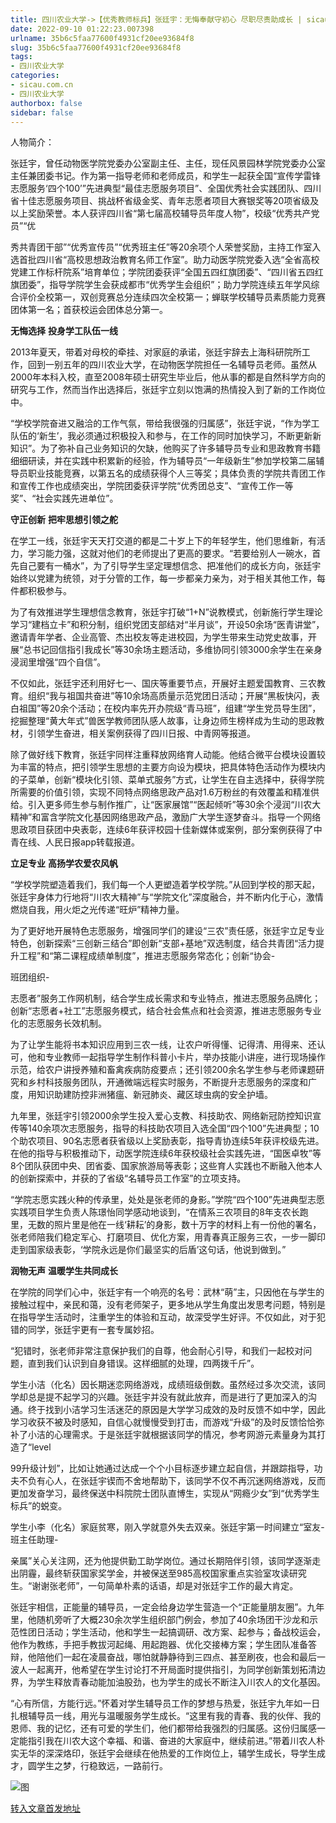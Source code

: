 ```yaml
---
title: 四川农业大学->【优秀教师标兵】张廷宇：无悔奉献守初心 尽职尽责助成长 | sicau.com.cn
date: 2022-09-10 01:22:23.007398
urlname: 35b6c5faa77600f4931cf20ee93684f8
slug: 35b6c5faa77600f4931cf20ee93684f8
tags: 
- 四川农业大学
categories:
- sicau.com.cn
- 四川农业大学
authorbox: false
sidebar: false
---
```

  

人物简介：

张廷宇，曾任动物医学院党委办公室副主任、主任，现任风景园林学院党委办公室主任兼团委书记。作为第一指导老师和老师成员，和学生一起获全国“宣传学雷锋志愿服务‘四个100’”先进典型“最佳志愿服务项目”、全国优秀社会实践团队、四川省十佳志愿服务项目、挑战杯省级金奖、青年志愿者项目大赛银奖等20项省级及以上奖励荣誉。本人获评四川省“第七届高校辅导员年度人物”，校级“优秀共产党员”“优
<!--more-->
秀共青团干部”“优秀宣传员”“优秀班主任”等20余项个人荣誉奖励，主持工作室入选首批四川省“高校思想政治教育名师工作室”。助力动医学院党委入选“全省高校党建工作标杆院系”培育单位；学院团委获评“全国五四红旗团委”、“四川省五四红旗团委”，指导学院学生会获成都市“优秀学生会组织”；助力学院连续五年学风综合评价全校第一，双创竞赛总分连续四次全校第一；蝉联学校辅导员素质能力竞赛团体第一名；首获校运会团体总分第一。

**无悔选择** **投身学工队伍一线**

2013年夏天，带着对母校的牵挂、对家庭的承诺，张廷宇辞去上海科研院所工作，回到一别五年的四川农业大学，在动物医学院担任一名辅导员老师。虽然从2000年本科入校，直至2008年硕士研究生毕业后，他从事的都是自然科学方向的研究与工作，然而当作出选择后，张廷宇立刻以饱满的热情投入到了新的工作岗位中。

“学校学院奋进又融洽的工作气氛，带给我很强的归属感”，张廷宇说，“作为学工队伍的‘新生’，我必须通过积极投入和参与，在工作的同时加快学习，不断更新新知识”。为了弥补自己业务知识的欠缺，他购买了许多辅导员专业和思政教育书籍细细研读，并在实践中积累新的经验，作为辅导员“一年级新生”参加学校第二届辅导员职业技能竞赛，以第五名的成绩获得个人三等奖；具体负责的学院共青团工作和宣传工作也成绩突出，学院团委获评学院“优秀团总支”、“宣传工作一等奖”、“社会实践先进单位”。

**守正创新** **把牢思想引领之舵**

在学工一线，张廷宇天天打交道的都是二十岁上下的年轻学生，他们思维新，有活力，学习能力强，这就对他们的老师提出了更高的要求。“若要给别人一碗水，首先自己要有一桶水”，为了引导学生坚定理想信念、把准他们的成长方向，张廷宇始终以党建为统领，对于分管的工作，每一步都亲力亲为，对于相关其他工作，每件都积极参与。

为了有效推进学生理想信念教育，张廷宇打破“1+N”说教模式，创新施行学生理论学习“建档立卡”和积分制，组织党团支部结对“半月谈”，开设50余场“医青讲堂”，邀请青年学者、企业高管、杰出校友等走进校园，为学生带来生动党史故事，开展“总书记回信指引我成长”等30余场主题活动，多维协同引领3000余学生在亲身浸润里增强“四个自信”。

不仅如此，张廷宇还利用好七一、国庆等重要节点，开展好主题爱国教育、三农教育。组织“我与祖国共奋进”等10余场高质量示范党团日活动；开展“黑板快闪，表白祖国”等20余个活动；在校内率先开办院级“青马班”，组建“学生党员导生团”，挖掘整理“黄大年式”兽医学教师团队感人故事，让身边师生榜样成为生动的思政教材，引领学生奋进，相关案例获得了四川日报、中青网等报道。

除了做好线下教育，张廷宇同样注重释放网络育人动能。他结合微平台模块设置较为丰富的特点，把引领学生思想的主要方向设为模块，把具体特色活动作为模块内的子菜单，创新“模块化引领、菜单式服务”方式，让学生在自主选择中，获得学院所需要的价值引领，实现不同特点网络思政产品对1.6万粉丝的有效覆盖和精准供给。引入更多师生参与制作推广，让“医家展馆”“医起倾听”等30余个浸润“川农大精神”和富含学院文化基因网络思政产品，激励广大学生逐梦奋斗。指导一个网络思政项目获团中央表彰，连续6年获评校园十佳新媒体或案例，部分案例获得了中青在线、人民日报app转载报道。

**立足专业** **高扬学农爱农风帆**

“学校学院塑造着我们，我们每一个人更塑造着学校学院。”从回到学校的那天起，张廷宇身体力行地将“川农大精神”与“学院文化”深度融合，并不断内化于心，激情燃烧自我，用火炬之光传递“旺炉”精神力量。

为了更好地开展特色志愿服务，增强同学们的建设“三农”责任感，张廷宇立足专业特色，创新探索“三创新三结合”即创新“支部+基地”双选制度，结合共青团“活力提升工程”和“第二课程成绩单制度”，推进志愿服务常态化；创新“协会-

班团组织-

志愿者”服务工作网机制，结合学生成长需求和专业特点，推进志愿服务品牌化；创新“志愿者+社工”志愿服务模式，结合社会焦点和社会资源，推进志愿服务专业化的志愿服务长效机制。

为了让学生能将书本知识应用到三农一线，让农户听得懂、记得清、用得来、还认可，他和专业教师一起指导学生制作科普小卡片，举办技能小讲座，进行现场操作示范，给农户讲授养殖和畜禽疾病防疫要点；还引领200余名学生参与老师课题研究和乡村科技服务团队，开通微端远程实时服务，不断提升志愿服务的深度和广度，用知识助建防控非洲猪瘟、新冠肺炎、藏区球虫病的安全护墙。

九年里，张廷宇引领2000余学生投入爱心支教、科技助农、网络新冠防控知识宣传等140余项次志愿服务，指导的科技助农项目入选全国“四个100”先进典型；10个助农项目、90名志愿者获省级以上奖励表彰，指导青协连续5年获评校级先进。在他的指导与积极推动下，动医学院连续6年获校级社会实践先进，“国医卓牧”等8个团队获团中央、团省委、国家旅游局等表彰；这些育人实践也不断融入他本人的创新探索中，并获的了省级“名辅导员工作室”的立项支持。

“学院志愿实践火种的传承里，处处是张老师的身影。”学院“四个100”先进典型志愿实践项目学生负责人陈璟怡同学感动地谈到，“在情系三农项目的8年支农长跑里，无数的照片里是他在一线‘耕耘’的身影，数十万字的材料上有一份他的署名，张老师陪我们稳定军心、打磨项目、优化方案，用青春真正服务三农，一步一脚印走到国家级表彰，‘学院永远是你们最坚实的后盾’这句话，他说到做到。”

**润物无声** **温暖学生共同成长**

在学院的同学们心中，张廷宇有一个响亮的名号：武林“萌”主，只因他在与学生的接触过程中，亲民和蔼，没有老师架子，更多地从学生角度出发思考问题，特别是在指导学生活动时，注重学生的体验和互动，故深受学生好评。不仅如此，对于犯错的同学，张廷宇更有一套专属妙招。

“犯错时，张老师非常注意保护我们的自尊，他会耐心引导，和我们一起校对问题，直到我们认识到自身错误。这样细腻的处理，四两拨千斤”。

学生小洁（化名）因长期迷恋网络游戏，成绩班级倒数。虽然经过多次交流，该同学却总是提不起学习的兴趣。张廷宇并没有就此放弃，而是进行了更加深入的沟通。终于找到小洁学习生活迷茫的原因是大学学习成效的及时反馈不如中学，因此学习收获不被及时感知，自信心就慢慢受到打击，而游戏“升级”的及时反馈恰恰弥补了小洁的心理需求。于是张廷宇就根据该同学的情况，参考网游元素量身为其打造了“level

99升级计划”，比如让她通过达成一个个小目标逐步建立起自信，并跟踪指导，功夫不负有心人，在张廷宇锲而不舍地帮助下，该同学不仅不再沉迷网络游戏，反而更加发奋学习，最终保送中科院院士团队直博生，实现从“网瘾少女”到“优秀学生标兵”的蜕变。

学生小李（化名）家庭贫寒，刚入学就意外失去双亲。张廷宇第一时间建立“室友-班主任助理-

亲属”关心关注网，还为他提供勤工助学岗位。通过长期陪伴引领，该同学逐渐走出阴霾，最终斩获国家奖学金，并被保送至985高校国家重点实验室攻读研究生。“谢谢张老师”，一句简单朴素的话语，却是对张廷宇工作的最大肯定。

张廷宇相信，正能量的辅导员，一定会给身边学生营造一个“正能量朋友圈”。九年里，他随机旁听了大概230余次学生组织部门例会，参加了40余场团干沙龙和示范性团日活动；学生活动，他和学生一起搞调研、改方案、起参与；备战校运会，他作为教练，手把手教拔河起绳、用起跑器、优化交接棒方案；学生团队准备答辩，他陪他们一起在凌晨奋战，哪怕就静静待到三四点、甚至刷夜，也会和最后一波人一起离开，他希望在学生讨论打不开局面时提供指引，为同学创新策划拓清边界，为学生释放青春动能加油股劲，也为学生的成长不断注入川农人的文化基因。

“心有所信，方能行远。”怀着对学生辅导员工作的梦想与热爱，张廷宇九年如一日扎根辅导员一线，用光与温暖服务学生成长。“这里有我的青春、我的伙伴、我的恩师、我的记忆，还有可爱的学生们，他们都带给我强烈的归属感。这份归属感一定能指引我在川农大这个幸福、和谐、奋进的大家庭中，继续前进。”带着川农人朴实无华的深深烙印，张廷宇会继续在他热爱的工作岗位上，辅学生成长，导学生成才，圆学生之梦，行稳致远，一路前行。

![图](https://news.sicau.edu.cn/__local/1/B2/16/8BA97A0BFA9C1F4D7EE71945F0A_49DB2753_1246D.jpg)

[转入文章首发地址](https://news.sicau.edu.cn/info/1135/69509.htm)